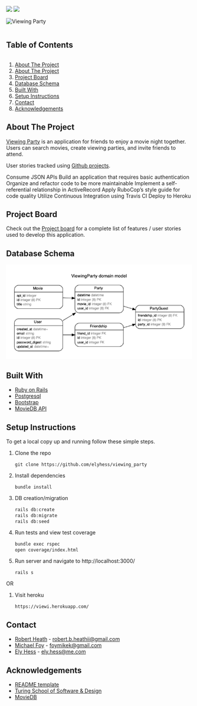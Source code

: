 <!--
*** Thanks for checking out the Best-README-Template. If you have a suggestion
*** that would make this better, please fork the repo and create a pull request
*** or simply open an issue with the tag "enhancement".
*** Thanks again! Now go create something AMAZING! :D
***
***
***
*** To avoid retyping too much info. Do a search and replace for the following:
*** github_username, repo_name, twitter_handle, email, project_title, project_description
-->

<!-- Shields -->
![](https://img.shields.io/badge/Rails-5.2.4-informational?style=flat&logo=<LOGO_NAME>&logoColor=white&color=2bbc8a)
![](https://img.shields.io/badge/Ruby-2.5.3-orange)


![Viewing Party](https://github.com/foymikek/viewing_party/blob/main/header.png)
<!-- TABLE OF CONTENTS -->
<summary><h2 style="display: inline-block">Table of Contents</h2></summary>
<ol>
  <li><a href="#about-the-project">About The Project</a>
  <li><a href="#learning-goals">About The Project</a>
  <li><a href="#project-board">Project Board</a></li>
  <li><a href="#database-schema">Database Schema</a></li>
  <li><a href="#built-with">Built With</a>
  <li><a href="#setup-instructions">Setup Instructions</a></li>
  <li><a href="#contact">Contact</a></li>
  <li><a href="#acknowledgements">Acknowledgements</a></li>
</ol>

<!-- ABOUT THE PROJECT -->
## About The Project

[Viewing Party](https://viewi.herokuapp.com/) is an application for friends to enjoy a movie night together. Users can search movies, create viewing parties, and invite friends to attend.

User stories tracked using [Github projects](https://github.com/foymikek/viewing_party/projects/1).

<!-- LEARNING GOALS -->
Consume JSON APIs 
Build an application that requires basic authentication
Organize and refactor code to be more maintainable 
Implement a self-referential relationship in ActiveRecord 
Apply RuboCop’s style guide for code quality 
Utilize Continuous Integration using Travis CI 
Deploy to Heroku 

<!-- PROJECT BOARD -->
## Project Board
Check out the [Project board](https://github.com/foymikek/viewing_party/projects/1) for a complete list of features / user stories used to develop this application.

<!-- DATABBASE SCHEMA -->
## Database Schema

![Schema](https://github.com/elyhess/viewing_party/blob/main/schema.png)

<!-- BUILT WITH -->
## Built With

* [Ruby on Rails](https://rubyonrails.org/)
* [Postgresql](https://www.postgresql.org/)
* [Bootstrap](https://getbootstrap.com/)
* [MovieDB API](https://developers.themoviedb.org/3/getting-started/introduction)


<!-- SETUP INSTRUCTIONS -->
## Setup Instructions
To get a local copy up and running follow these simple steps.

1. Clone the repo
   ```
   git clone https://github.com/elyhess/viewing_party
   ```
2. Install dependencies
   ```
   bundle install
   ```
3. DB creation/migration
   ```
   rails db:create
   rails db:migrate
   rails db:seed
   ```
3. Run tests and view test coverage
   ```
   bundle exec rspec
   open coverage/index.html
   ```
4. Run server and navigate to http://localhost:3000/
   ```
   rails s
   ```
OR

1. Visit heroku
   ```
   https://viewi.herokuapp.com/
   ```

<!-- CONTACT -->
## Contact

* [Robert Heath](robert.b.heathii@gmail.com) - robert.b.heathii@gmail.com
* [Michael Foy](foymikek@gmail.com) - foymikek@gmail.com
* [Ely Hess](https://github.com/elyhess) - ely.hess@me.com


<!-- ACKNOWLEDGEMENTS -->
## Acknowledgements

* [README template](https://github.com/othneildrew/Best-README-Template)
* [Turing School of Software & Design](https://github.com/turingschool-examples/viewing_party)
* [MovieDB](https://developers.themoviedb.org/3/getting-started/introduction)
